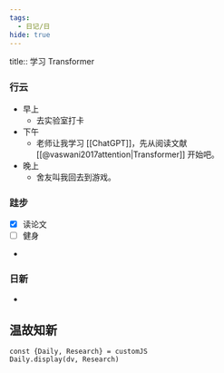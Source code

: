 ```yaml
---
tags:
  - 日记/日
hide: true
---
```

title:: 学习 Transformer
### 行云
- 早上
	- 去实验室打卡
- 下午
	- 老师让我学习 [[ChatGPT]]，先从阅读文献 [[@vaswani2017attention|Transformer]] 开始吧。
- 晚上
	- 舍友叫我回去到游戏。

### 跬步
- [x] 读论文
- [ ] 健身
- 

### 日新
- 

## 温故知新
```dataviewjs
const {Daily, Research} = customJS
Daily.display(dv, Research)
```
